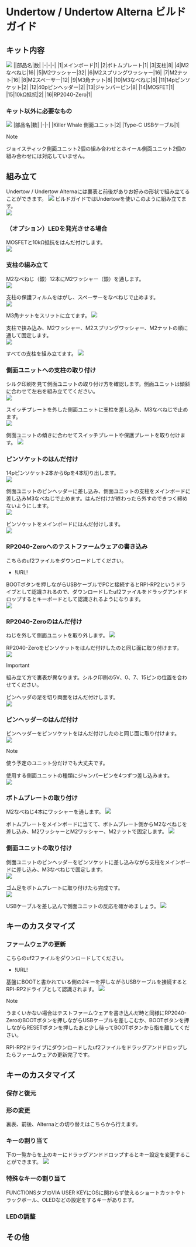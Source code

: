 # Undertow / Undertow Alterna ビルドガイド

## キット内容
![](img/1_contents.jpg) 
||部品名|数|
|-|-|-|
|1|メインボード|1|
|2|ボトムプレート|1|
|3|支柱|8|
|4|M2なべねじ|16|
|5|M2ワッシャー|32|
|6|M2スプリングワッシャー|16|
|7|M2ナット|16|
|8|M2スペーサー|12|
|9|M3角ナット|8|
|10|M3なべねじ|8|
|11|14pピンソケット|2|
|12|40pピンヘッダー|2|
|13|ジャンパーピン|8|
|14|MOSFET|1|
|15|10kΩ抵抗|2|
|16|RP2040-Zero|1|

### キット以外に必要なもの
![](img/2_additional_required.jpg) 
|部品名|数|
|-|-|
|Killer Whale 側面ユニット|2|
|Type-C USBケーブル|1|
> [!NOTE] 
>ジョイスティック側面ユニット2個の組み合わせとホイール側面ユニット2個の組み合わせには対応していません。

## 組み立て
Undertow / Undertow Alternaには裏表と前後がありお好みの形状で組み立てることができます。 
![](img/3_) 
ビルドガイドではUndertowを使いこのように組み立てます。  
![](img/4_) 

### （オプション）LEDを発光させる場合
MOSFETと10kΩ抵抗をはんだ付けします。  
![](img/5_led.jpg) 

### 支柱の組み立て
M2なべねじ（銀）12本にM2ワッシャー（銀）を通します。  
![](img/6_m2screws.jpg) 

支柱の保護フィルムをはがし、スペーサーをなべねじで止めます。  
![](img/7_pillars_1.jpg) 

M3角ナットをスリットに立てます。
![](img/8_pillars_2.jpg) 

支柱で挟み込み、M2ワッシャー、M2スプリングワッシャー、M2ナットの順に通して固定します。  
![](img/9_pillars_3.jpg) 

すべての支柱を組み立てます。
![](img/10_pillars_4.jpg) 

### 側面ユニットへの支柱の取り付け
シルク印刷を見て側面ユニットの取り付け方を確認します。側面ユニットは傾斜に合わせて左右を組み立ててください。  
![](img/11_attach_pillars_1.jpg) 

スイッチプレートを外した側面ユニットに支柱を差し込み、M3なべねじで止めます。  
![](img/12_attach_pillars_2.jpg) 

側面ユニットの傾きに合わせてスイッチプレートや保護プレートを取り付けます。 
![](img/13_attach_pillars_3.jpg) 

### ピンソケットのはんだ付け
14pピンソケット2本から6pを4本切り出します。  
![](img/14_pinsocket_1.jpg) 

側面ユニットのピンヘッダーに差し込み、側面ユニットの支柱をメインボードに差し込みM3なべねじで止めます。はんだ付けが終わったら外すのできつく締めないようにします。  
![](img/15_pinsocket_2.jpg) 

ピンソケットをメインボードにはんだ付けします。  
![](img/16_pinsocket_3.jpg) 

### RP2040-Zeroへのテストファームウェアの書き込み
こちらのuf2ファイルをダウンロードしてください。  
- !URL!

BOOTボタンを押しながらUSBケーブルでPCと接続するとRPI-RP2というドライブとして認識されるので、ダウンロードしたuf2ファイルをドラッグアンドドロップするとキーボードとして認識されるようになります。  
![](img/17_rp2040_zero_1.jpg) 

### RP2040-Zeroのはんだ付け
ねじを外して側面ユニットを取り外します。
![](img/18_rp2040_zero_2.jpg) 

RP2040-Zeroをピンソケットをはんだ付けしたのと同じ面に取り付けます。  
![](img/19_rp2040_zero_3.jpg)
> [!IMPORTANT] 
> 組み立て方で裏表が異なります。シルク印刷の5V、0、7、15ピンの位置を合わせてください。

ピンヘッダの足を切り両面をはんだ付けします。  
![](img/20_rp2040_zero_4.jpg) 

### ピンヘッダーのはんだ付け
ピンヘッダーをピンソケットをはんだ付けしたのと同じ面に取り付けます。  
![](img/img/21_pinheader.jpg)  

> [!NOTE] 
> 使う予定のユニット分だけでも大丈夫です。

使用する側面ユニットの種類にジャンパーピンを4つずつ差し込みます。  
![](img/22_jumper.jpg)  

### ボトムプレートの取り付け
M2なべねじ4本にワッシャーを通します。
![](img/23_m2screws.jpg)   

ボトムプレートをメインボードに当てて、ボトムプレート側からM2なべねじを差し込み、M2ワッシャーとM2ワッシャー、M2ナットで固定します。
![](img/24_bottom_plate.jpg)   

### 側面ユニットの取り付け
側面ユニットのピンヘッダーをピンソケットに差し込みながら支柱をメインボードに差し込み、M3なべねじで固定します。  
![](img/25_side_unit.jpg)  

ゴム足をボトムプレートに取り付けたら完成です。  
![](img/26_rubber_feet.jpg)  

USBケーブルを差し込んで側面ユニットの反応を確かめましょう。
![](img/27_complete.jpg)  

## キーのカスタマイズ
### ファームウェアの更新

こちらのuf2ファイルをダウンロードしてください。
-  !URL!

基盤にBOOTと書かれている側の2キーを押しながらUSBケーブルを接続するとRPI-RP2ドライブとして認識されます。
![](img/)  
> [!NOTE] 
> うまくいかない場合はテストファームウェアを書き込んだ時と同様にRP2040-ZeroのBOOTボタンを押しながらUSBケーブルを差しこむか、BOOTボタンを押しながらRESETボタンを押したあと少し待ってBOOTボタンから指を離してください。

RPI-RP2ドライブにダウンロードしたuf2ファイルをドラッグアンドドロップしたらファームウェアの更新完了です。  

## キーのカスタマイズ

### 保存と復元

### 形の変更
裏表、前後、Alternaとの切り替えはこちらから行えます。

### キーの割り当て
下の一覧からを上のキーにドラッグアンドドロップするとキー設定を変更することができます。
![](img/)

### 特殊なキーの割り当て
FUNCTIONSタブのVIA USER KEYにOSに関わらず使えるショートカットやトラックボール、OLEDなどの設定をするキーがあります。

### LEDの調整

## その他


